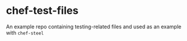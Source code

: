 # chef-test-files
An example repo containing testing-related files and used as an example with `chef-steel`
